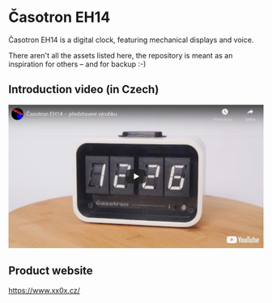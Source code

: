 # Časotron EH14

Časotron EH14 is a digital clock, featuring mechanical displays and voice.

There aren't all the assets listed here, the repository is meant as an inspiration for others – and for backup :-)

## Introduction video (in Czech)

[![Video introduction](https://github.com/xx0x/eh14/raw/master/docs/eh14-video.jpg)](http://www.youtube.com/watch?v=cbuomJwm30c "Video introduction")

## Product website

https://www.xx0x.cz/